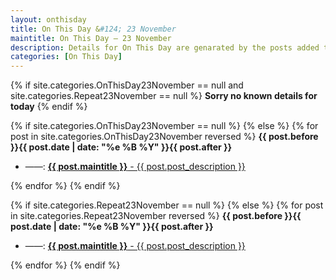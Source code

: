 ```yaml
---
layout: onthisday
title: On This Day &#124; 23 November
maintitle: On This Day — 23 November
description: Details for On This Day are genarated by the posts added to the website so the content is subject to changes/updates over time.
categories: [On This Day]
---
```


{% if site.categories.OnThisDay23November == null and site.categories.Repeat23November == null %}
<strong>Sorry no known details for today</strong>
{% endif %}

{% if site.categories.OnThisDay23November == null %}
{% else %}
{% for post in site.categories.OnThisDay23November reversed %}
<strong>{{ post.before }}{{ post.date | date: "%e %B %Y" }}{{ post.after }}</strong>
<ul>
<li> ——: <a class="{{ post.class }}" href="{{ post.url }}"><strong>{{ post.maintitle }}</strong> - {{ post.post_description }}</a></li>
</ul>
{% endfor %}
{% endif %}

{% if site.categories.Repeat23November == null %}
{% else %}
{% for post in site.categories.Repeat23November reversed %}
<strong>{{ post.before }}{{ post.date | date: "%e %B %Y" }}{{ post.after }}</strong>
<ul>
<li> ——: <a class="{{ post.class }}" href="{{ post.url }}"><strong>{{ post.maintitle }}</strong> - {{ post.post_description }}</a></li>
</ul>
{% endfor %}
{% endif %}
